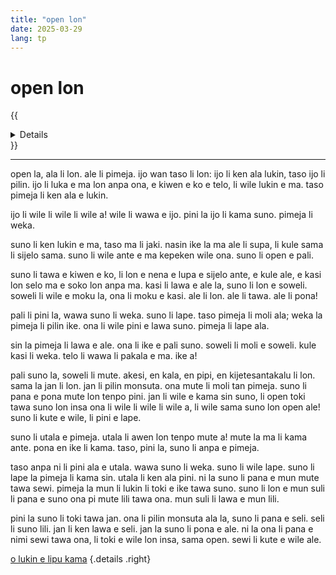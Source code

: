 ```yaml
---
title: "open lon"
date: 2025-03-29
lang: tp
---
```


# **open lon**

{{<details title="sona namako">}}
**tenpo pana:** 29/3/2025  
**ante nanpa pini:** 8/8/2025  
**kon lipu:** ni li toki e open ale lon sona pi jan suno; jan suno li tan tenpo pini a. ni li open e lipu "ma suno".
{{</details>}}

---

open la, ala li lon. ale li pimeja. ijo wan taso li lon: ijo li ken ala lukin, taso ijo li pilin. ijo li luka e ma lon anpa ona, e kiwen e ko e telo, li wile lukin e ma. taso pimeja li ken ala e lukin.

ijo li wile li wile li wile a! wile li wawa e ijo. pini la ijo li kama suno. pimeja li weka.

suno li ken lukin e ma, taso ma li jaki. nasin ike la ma ale li supa, li kule sama li sijelo sama. suno li wile ante e ma kepeken wile ona. suno li open e pali.

suno li tawa e kiwen e ko, li lon e nena e lupa e sijelo ante, e kule ale, e kasi lon selo ma e soko lon anpa ma. kasi li lawa e ale la, suno li lon e soweli. soweli li wile e moku la, ona li moku e kasi. ale li lon. ale li tawa. ale li pona!

pali li pini la, wawa suno li weka. suno li lape. taso pimeja li moli ala; weka la pimeja li pilin ike. ona li wile pini e lawa suno. pimeja li lape ala.

sin la pimeja li lawa e ale. ona li ike e pali suno. soweli li moli e soweli. kule kasi li weka. telo li wawa li pakala e ma. ike a!

pali suno la, soweli li mute. akesi, en kala, en pipi, en kijetesantakalu li lon. sama la jan li lon. jan li pilin monsuta. ona mute li moli tan pimeja. suno li pana e pona mute lon tenpo pini. jan li wile e kama sin suno, li open toki tawa suno lon insa ona li wile li wile li wile a, li wile sama suno lon open ale! suno li kute e wile, li pini e lape.

suno li utala e pimeja. utala li awen lon tenpo mute a! mute la ma li kama ante. pona en ike li kama. taso, pini la, suno li anpa e pimeja.

taso anpa ni li pini ala e utala. wawa suno li weka. suno li wile lape. suno li lape la pimeja li kama sin. utala li ken ala pini. ni la suno li pana e mun mute tawa sewi. pimeja la mun li lukin li toki e ike tawa suno. suno li lon e mun suli li pana e suno ona pi mute lili tawa ona. mun suli li lawa e mun lili.

pini la suno li toki tawa jan. ona li pilin monsuta ala la, suno li pana e seli. seli li suno lili. jan li ken lawa e seli. jan la suno li pona e ale. ni la ona li pana e nimi sewi tawa ona, li toki e wile lon insa, sama open. sewi li kute e wile ale.

[o lukin e lipu kama](../open-jan)
{.details .right}

